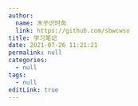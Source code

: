 ```yaml
---
author: 
  name: 木子识时务
  link: https://github.com/sbwcwso
title: 学习笔记
date: 2021-07-26 11:21:21
permalink: null
categories: 
  - null
tags: 
  - null
editLink: true
---
```

